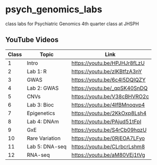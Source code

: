 # psych_genomics_labs
class labs for Psychiatric Genomics 4th quarter class at JHSPH

## YouTube Videos

| Class | Topic          | Link                         |
|-------|----------------|------------------------------|
|   1   |      Intro     | https://youtu.be/HPJHJr8fLzU |
|   2   |    Lab 1: R    | https://youtu.be/zIKBtfzA3nY |
|   3   |      GWAS      | https://youtu.be/6c4I5DQIQZY |
|   4   |   Lab 2: GWAS  | https://youtu.be/_qpSK40SnDQ |
|   5   |      CNVs      | https://youtu.be/V38cBHVRO2c |
|   6   |   Lab 3: Bioc  | https://youtu.be/4IfBMnoqvp4 |
|   7   |   Epigenetics  | https://youtu.be/2KkOxp8Lsh4 |
|   8   |   Lab 4: DNAm  | https://youtu.be/PAjud51tFpI |
|   9   |       GxE      | https://youtu.be/S4rCb09hqzU |
|   10  | Rare Variation | https://youtu.be/0RjEOA7LFyo |
|   11  | Lab 5: DNA-seq | https://youtu.be/CLrbcrLshm8 |
|   12  |     RNA-seq    | https://youtu.be/aM80VEj1tVg |
